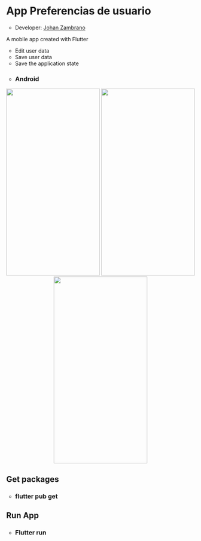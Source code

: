 <h1>App Preferencias de usuario</h1>
<ul>
  <li type="circle">Developer: <a href="https://www.linkedin.com/in/johan-zambrano-b537501bb/">Johan Zambrano</a></li>
</ul>

A mobile app created with Flutter
<ul>
  <li type="circle">Edit user data</li>
  <li type="circle">Save user data</li>
  <li type="circle">Save the application state</li>
</ul>

<ul>
  <li type="circle"><h3>Android</h3></li>
</ul>

<p align="center">
<img src="https://user-images.githubusercontent.com/25967495/134727609-07052aee-06cf-4313-98df-5e086c13bb1c.jpg" width="250" height="500">
<img src="https://user-images.githubusercontent.com/25967495/134727617-b00a06b0-5a30-451d-a7e6-80496612f7f7.jpg" width="250" height="500">
<img src="https://user-images.githubusercontent.com/25967495/134727624-f851c728-74a1-42a7-8fbd-7299625a1d1b.jpg" width="250" height="500">
</p>

<h2>Get packages</h2>
<ul>
  <li type="circle"><h3>flutter pub get</h3></li>
</ul>

<h2>Run App</h2>
<ul>
  <li type="circle"><h3>Flutter run</h3></li>
</ul>
